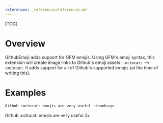 ```yaml
---
references: _references/references.md
---
```

[TOC]
# Overview
GithubEmoji adds support for GFM emojis.  Using GFM's emoji syntax, this extension will create image links to Github's emoji assets: `:octocat:` --> :octocat:.  It adds support for all of Github's supported emojis (at the time of writing this).

# Examples
```
Github :octocat: emojis are very useful :thumbsup:.
```

Github :octocat: emojis are very useful :thumbsup:.
